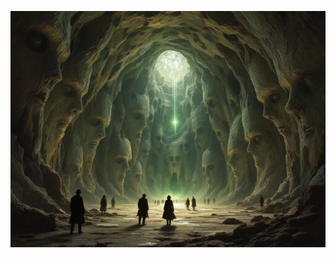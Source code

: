 ![The Mask Maker's Sanctum with floating stone masks, autonomous ancient tools carving faces, and reality-warping mirrors. Living stone veins pulse with eldritch energy. Partially transformed explorer examining their reflection showing multiple shifting faces. Photorealistic, body horror, cosmic dread. Style of HR Giger meets Victorian Gothic.](illustration_caption_2.jpeg)
